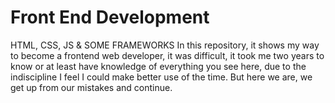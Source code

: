 # Front End Development
HTML, CSS, JS &amp; SOME FRAMEWORKS
In this repository, it shows my way to become a frontend web developer, it was difficult, 
it took me two years to know or at least have knowledge of everything 
you see here, due to the indiscipline I feel I could make better use of 
the time. But here we are, we get up from our mistakes and continue.
